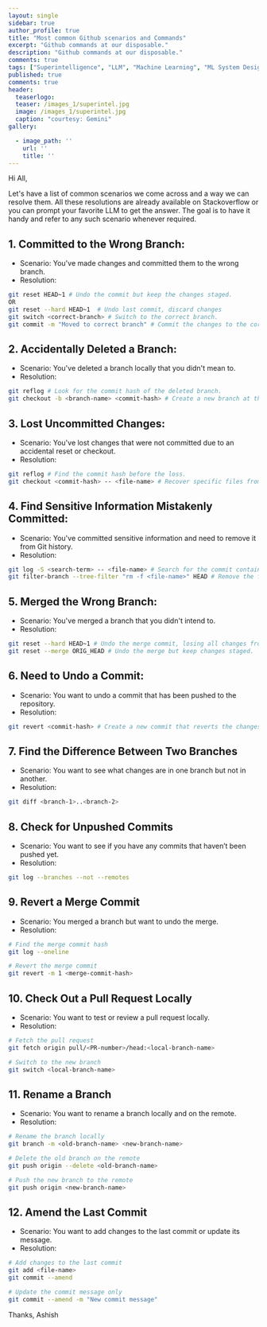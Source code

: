 ```yaml
---
layout: single
sidebar: true
author_profile: true
title: "Most common Github scenarios and Commands"
excerpt: "Github commands at our disposable."
description: "Github commands at our disposable."
comments: true
tags: ["Superintelligence", "LLM", "Machine Learning", "ML System Design"]
published: true
comments: true
header:
  teaserlogo:
  teaser: /images_1/superintel.jpg
  image: /images_1/superintel.jpg
  caption: "courtesy: Gemini"
gallery:

  - image_path: ''
    url: ''
    title: ''
---
```


Hi All,

Let's have a list of common scenarios we come across and a way we can resolve them. All these resolutions are already available on Stackoverflow or you can prompt your favorite LLM to get the answer. The goal is to have it handy and refer to any such scenario whenever required.

## 1. Committed to the Wrong Branch:
* Scenario: You've made changes and committed them to the wrong branch.
* Resolution:

```bash
git reset HEAD~1 # Undo the commit but keep the changes staged.
OR
git reset --hard HEAD~1  # Undo last commit, discard changes
git switch <correct-branch> # Switch to the correct branch.
git commit -m "Moved to correct branch" # Commit the changes to the correct branch
```

## 2. Accidentally Deleted a Branch:
* Scenario: You've deleted a branch locally that you didn't mean to.
* Resolution:

```bash
git reflog # Look for the commit hash of the deleted branch.
git checkout -b <branch-name> <commit-hash> # Create a new branch at the commit where the deleted branch was.
```

## 3. Lost Uncommitted Changes:
* Scenario: You've lost changes that were not committed due to an accidental reset or checkout.
* Resolution:

```bash
git reflog # Find the commit hash before the loss.
git checkout <commit-hash> -- <file-name> # Recover specific files from that commit.
```

## 4. Find Sensitive Information Mistakenly Committed:
* Scenario: You've committed sensitive information and need to remove it from Git history.
* Resolution:

```bash
git log -S <search-term> -- <file-name> # Search for the commit containing the sensitive information.
git filter-branch --tree-filter "rm -f <file-name>" HEAD # Remove the file from all commits. Note: This is a powerful and potentially destructive command, use with caution.
```

## 5. Merged the Wrong Branch:
* Scenario: You've merged a branch that you didn't intend to.
* Resolution:

```bash
git reset --hard HEAD~1 # Undo the merge commit, losing all changes from the merge.
git reset --merge ORIG_HEAD # Undo the merge but keep changes staged.
```

## 6. Need to Undo a Commit:
* Scenario: You want to undo a commit that has been pushed to the repository.
* Resolution:

```bash
git revert <commit-hash> # Create a new commit that reverts the changes of the specified commit. Safe for public repositories.
```

## 7. Find the Difference Between Two Branches
* Scenario: You want to see what changes are in one branch but not in another.
* Resolution:

```bash
git diff <branch-1>..<branch-2>
```

## 8. Check for Unpushed Commits
* Scenario: You want to see if you have any commits that haven’t been pushed yet.
* Resolution:

```bash
git log --branches --not --remotes
```

## 9. Revert a Merge Commit
* Scenario: You merged a branch but want to undo the merge.
* Resolution:

```bash
# Find the merge commit hash
git log --oneline

# Revert the merge commit
git revert -m 1 <merge-commit-hash>
```

## 10. Check Out a Pull Request Locally
* Scenario: You want to test or review a pull request locally.
* Resolution:

```bash
# Fetch the pull request
git fetch origin pull/<PR-number>/head:<local-branch-name>

# Switch to the new branch
git switch <local-branch-name>
```

## 11. Rename a Branch
* Scenario: You want to rename a branch locally and on the remote.
* Resolution:

```bash
# Rename the branch locally
git branch -m <old-branch-name> <new-branch-name>

# Delete the old branch on the remote
git push origin --delete <old-branch-name>

# Push the new branch to the remote
git push origin <new-branch-name>
```

## 12. Amend the Last Commit
* Scenario: You want to add changes to the last commit or update its message.
* Resolution:

```bash
# Add changes to the last commit
git add <file-name>
git commit --amend

# Update the commit message only
git commit --amend -m "New commit message"
```


Thanks,
Ashish

